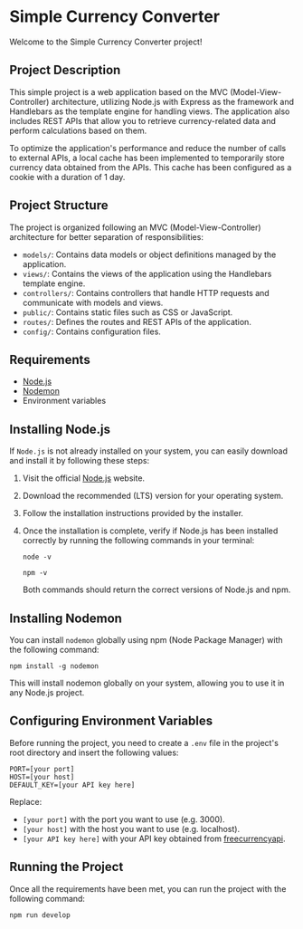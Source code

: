 # Simple Currency Converter

Welcome to the Simple Currency Converter project!

## Project Description

This simple project is a web application based on the MVC (Model-View-Controller) architecture, utilizing Node.js with Express as the framework and Handlebars as the template engine for handling views. The application also includes REST APIs that allow you to retrieve currency-related data and perform calculations based on them.

To optimize the application's performance and reduce the number of calls to external APIs, a local cache has been implemented to temporarily store currency data obtained from the APIs. This cache has been configured as a cookie with a duration of 1 day.

## Project Structure

The project is organized following an MVC (Model-View-Controller) architecture for better separation of responsibilities:

- `models/`: Contains data models or object definitions managed by the application.
- `views/`: Contains the views of the application using the Handlebars template engine.
- `controllers/`: Contains controllers that handle HTTP requests and communicate with models and views.
- `public/`: Contains static files such as CSS or JavaScript.
- `routes/`: Defines the routes and REST APIs of the application.
- `config/`: Contains configuration files.

## Requirements

- [Node.js](https://nodejs.org/)
- [Nodemon](https://nodemon.io/)
- Environment variables

## Installing Node.js

If `Node.js` is not already installed on your system, you can easily download and install it by following these steps:

1. Visit the official [Node.js](https://nodejs.org/) website.

2. Download the recommended (LTS) version for your operating system.

3. Follow the installation instructions provided by the installer.

4. Once the installation is complete, verify if Node.js has been installed correctly by running the following commands in your terminal:

    ```
    node -v
    ```

    ```
    npm -v
    ```

    Both commands should return the correct versions of Node.js and npm.

## Installing Nodemon

You can install `nodemon` globally using npm (Node Package Manager) with the following command:

```
npm install -g nodemon
```

This will install nodemon globally on your system, allowing you to use it in any Node.js project.

## Configuring Environment Variables

Before running the project, you need to create a `.env` file in the project's root directory and insert the following values:

```
PORT=[your port]
HOST=[your host]
DEFAULT_KEY=[your API key here]
```

Replace:
- `[your port]` with the port you want to use (e.g. 3000).
- `[your host]` with the host you want to use (e.g. localhost).
- `[your API key here]` with your API key obtained from [freecurrencyapi](https://freecurrencyapi.com/).

## Running the Project
Once all the requirements have been met, you can run the project with the following command:

```
npm run develop
```